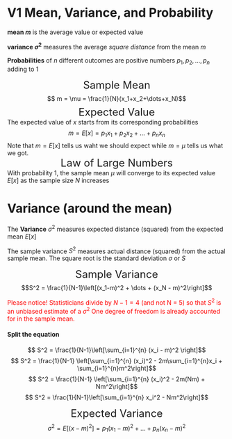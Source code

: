 # V1 Mean, Variance, and Probability

**mean $m$** is the average value or expected value

**variance $\sigma^2$** measures the average *square distance* from the mean $m$

**Probabilities** of $n$ different outcomes are positive numbers $p_1, p_2, \dots, p_n$ adding to 1

<font size=5><center>Sample Mean</center></font>
$$ m = \mu =  \frac{1}{N}(x_1+x_2+\dots+x_N)$$
<font size=5><center>Expected Value</font></center>
The expected value of $x$ starts from its corresponding probabilities
$$ m = E \left[ x \right] = p_1x_1 + p_2x_2 + \dots + p_nx_n$$
Note that $m = E\left[x\right]$ tells us waht we should expect while  $m=\mu$ tells us what we got.
<font size=5><center>Law of Large Numbers</font></center>
With probability 1, the sample mean $\mu$ will converge to its expected value $E\left[x\right]$ as the sample size $N$ increases

# Variance (around the mean)
The **Variance** $\sigma^2$ measures expected distance (squared) from the expected mean $E\left[x\right]$

The sample variance $S^2$ measures actual distance (squared) from the actual sample mean. The square root is the standard deviation $\sigma$ or $S$

<font size=5><center>Sample Variance</center></font>
$$S^2 = \frac{1}{N-1}\left[(x_1-m)^2 + \dots + (x_N - m)^2\right]$$

<font color="red"> Please notice! Statisticians divide by $N - 1 = 4$ (and not N = 5) so that $S^2$ is an unbiased estimate of a $\sigma^2$ One degree of freedom is already accounted for in the sample mean.</font>
#### Split the equation
$$ S^2 = \frac{1}{N-1}\left[\sum_{i=1}^{n} (x_i - m)^2 \right]$$
$$ S^2 = \frac{1}{N-1} \left[\sum_{i=1}^{n} (x_i)^2 - 2m\sum_{i=1}^{n}x_i + \sum_{i=1}^{n}m^2\right]$$
$$ S^2 = \frac{1}{N-1} \left[\sum_{i=1}^{n} (x_i)^2 - 2m(Nm) + Nm^2\right]$$
$$ S^2 = \frac{1}{N-1}\left[\sum_{i=1}^{n} x_i^2 - Nm^2\right]$$

<font size=5><center> Expected Variance<center></font>
$$\sigma^2 = E\left[(x-m)^2\right] = p_1(x_1-m)^2+\dots+p_n(x_n-m)^2$$